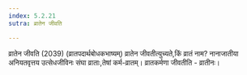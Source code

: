 ```yaml
---
index: 5.2.21
sutra: व्रातेन जीवति

---
```

 व्रातेन जीवति (2039)   (व्रातपदार्थबोधकभाष्यम्) व्रातेन जीवतीत्युच्यते,किं व्रातं नाम? नानाजातीया अनियतवृत्तय उत्सेधजीविनः संघा व्राताः,तेषां कर्म-व्रातम्। व्रातकर्मणा जीवतीति - व्रातीनः। 
